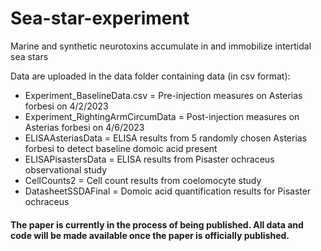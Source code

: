 # Sea-star-experiment
Marine and synthetic neurotoxins accumulate in and immobilize intertidal sea stars


Data are uploaded in the data folder containing data (in csv format):
* Experiment_BaselineData.csv = Pre-injection measures on Asterias forbesi on 4/2/2023
* Experiment_RightingArmCircumData = Post-injection measures on Asterias forbesi on 4/6/2023
* ELISAAsteriasData = ELISA results from 5 randomly chosen Asterias forbesi to detect baseline domoic acid present
* ELISAPisastersData = ELISA results from Pisaster ochraceus observational study
* CellCounts2 = Cell count results from coelomocyte study
* DatasheetSSDAFinal = Domoic acid quantification results for Pisaster ochraceus


#### The paper is currently in the process of being published. All data and code will be made available once the paper is officially published.

